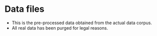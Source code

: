 # Data files
- This is the pre-processed data obtained from the actual data corpus.
- All  real data has been purged for legal reasons.
